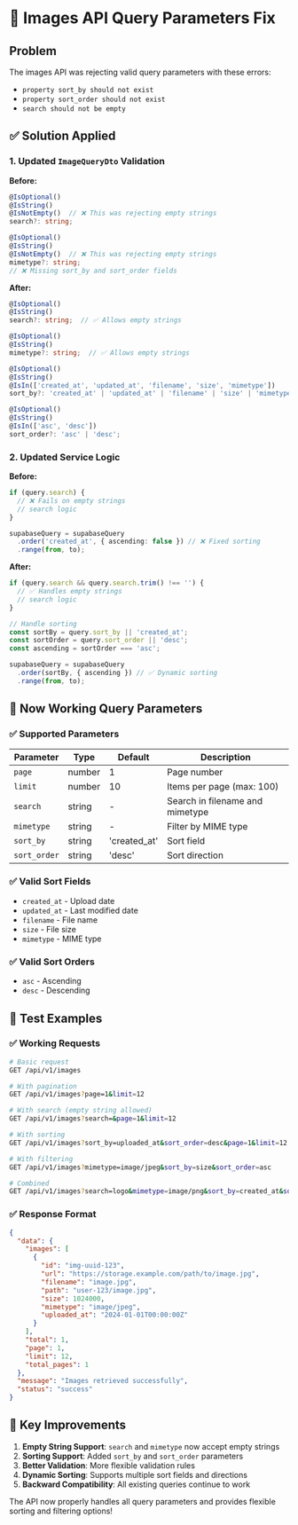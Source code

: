 # 🔧 Images API Query Parameters Fix

## Problem

The images API was rejecting valid query parameters with these errors:

- `property sort_by should not exist`
- `property sort_order should not exist`
- `search should not be empty`

## ✅ Solution Applied

### 1. Updated `ImageQueryDto` Validation

**Before:**

```typescript
@IsOptional()
@IsString()
@IsNotEmpty()  // ❌ This was rejecting empty strings
search?: string;

@IsOptional()
@IsString()
@IsNotEmpty()  // ❌ This was rejecting empty strings
mimetype?: string;
// ❌ Missing sort_by and sort_order fields
```

**After:**

```typescript
@IsOptional()
@IsString()
search?: string;  // ✅ Allows empty strings

@IsOptional()
@IsString()
mimetype?: string;  // ✅ Allows empty strings

@IsOptional()
@IsString()
@IsIn(['created_at', 'updated_at', 'filename', 'size', 'mimetype'])
sort_by?: 'created_at' | 'updated_at' | 'filename' | 'size' | 'mimetype';

@IsOptional()
@IsString()
@IsIn(['asc', 'desc'])
sort_order?: 'asc' | 'desc';
```

### 2. Updated Service Logic

**Before:**

```typescript
if (query.search) {
  // ❌ Fails on empty strings
  // search logic
}

supabaseQuery = supabaseQuery
  .order('created_at', { ascending: false }) // ❌ Fixed sorting
  .range(from, to);
```

**After:**

```typescript
if (query.search && query.search.trim() !== '') {
  // ✅ Handles empty strings
  // search logic
}

// Handle sorting
const sortBy = query.sort_by || 'created_at';
const sortOrder = query.sort_order || 'desc';
const ascending = sortOrder === 'asc';

supabaseQuery = supabaseQuery
  .order(sortBy, { ascending }) // ✅ Dynamic sorting
  .range(from, to);
```

## 🚀 Now Working Query Parameters

### ✅ Supported Parameters

| Parameter    | Type   | Default      | Description                     |
| ------------ | ------ | ------------ | ------------------------------- |
| `page`       | number | 1            | Page number                     |
| `limit`      | number | 10           | Items per page (max: 100)       |
| `search`     | string | -            | Search in filename and mimetype |
| `mimetype`   | string | -            | Filter by MIME type             |
| `sort_by`    | string | 'created_at' | Sort field                      |
| `sort_order` | string | 'desc'       | Sort direction                  |

### ✅ Valid Sort Fields

- `created_at` - Upload date
- `updated_at` - Last modified date
- `filename` - File name
- `size` - File size
- `mimetype` - MIME type

### ✅ Valid Sort Orders

- `asc` - Ascending
- `desc` - Descending

## 🧪 Test Examples

### ✅ Working Requests

```bash
# Basic request
GET /api/v1/images

# With pagination
GET /api/v1/images?page=1&limit=12

# With search (empty string allowed)
GET /api/v1/images?search=&page=1&limit=12

# With sorting
GET /api/v1/images?sort_by=uploaded_at&sort_order=desc&page=1&limit=12

# With filtering
GET /api/v1/images?mimetype=image/jpeg&sort_by=size&sort_order=asc

# Combined
GET /api/v1/images?search=logo&mimetype=image/png&sort_by=created_at&sort_order=desc&page=1&limit=12
```

### ✅ Response Format

```json
{
  "data": {
    "images": [
      {
        "id": "img-uuid-123",
        "url": "https://storage.example.com/path/to/image.jpg",
        "filename": "image.jpg",
        "path": "user-123/image.jpg",
        "size": 1024000,
        "mimetype": "image/jpeg",
        "uploaded_at": "2024-01-01T00:00:00Z"
      }
    ],
    "total": 1,
    "page": 1,
    "limit": 12,
    "total_pages": 1
  },
  "message": "Images retrieved successfully",
  "status": "success"
}
```

## 🎯 Key Improvements

1. **Empty String Support**: `search` and `mimetype` now accept empty strings
2. **Sorting Support**: Added `sort_by` and `sort_order` parameters
3. **Better Validation**: More flexible validation rules
4. **Dynamic Sorting**: Supports multiple sort fields and directions
5. **Backward Compatibility**: All existing queries continue to work

The API now properly handles all query parameters and provides flexible sorting and filtering options!
